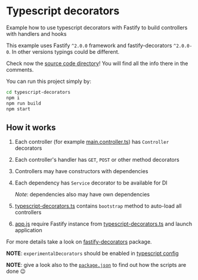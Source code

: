 # Typescript decorators

Example how to use typescript decorators with Fastify to build controllers with handlers and hooks

This example uses Fastify `^2.0.0` framework and fastify-decorators `^2.0.0-0`. In other versions typings could be different.

Check now the [source code directory](src)! You will find all the info there in the comments.

You can run this project simply by:

 ```sh
cd typescript-decorators
npm i
npm run build
npm start
```

## How it works
1. Each controller (for example [main.controller.ts]) has `Controller` decorators

1. Each controller's handler has `GET`, `POST` or other method decorators

1. Controllers may have constructors with dependencies

1. Each dependency has `Service` decorator to be available for DI

   *Note*: dependencies also may have own dependencies

1. [typescript-decorators.ts] contains `bootstrap` method to auto-load all controllers 

1. [app.js] require Fastify instance from [typescript-decorators.ts] and launch application

For more details take a look on [fastify-decorators] package.

**NOTE**: `experimentalDecorators` should be enabled in [typescript config]

**NOTE**: give a look also to the [`package.json`](./package.json) to find out how the scripts are done 😉

[main.controller.ts]: src/controllers/main.controller.ts
[typescript-decorators.ts]: ./src/typescript-decorators.ts
[typescript config]: ./tsconfig.json
[app.js]: ./bin/app.js
[fastify-decorators]: https://npmjs.org/package/fastify-decorators

